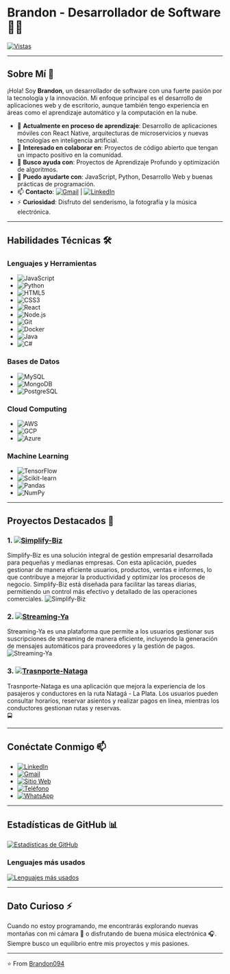 # Brandon - Desarrollador de Software 👨‍💻

[![Vistas](https://komarev.com/ghpvc/?username=Brandon094&style=flat-square&color=green&label=Visitas)](https://github.com/Brandon094)

---

## Sobre Mí 👋

¡Hola! Soy **Brandon**, un desarrollador de software con una fuerte pasión por la tecnología y la innovación. Mi enfoque principal es el desarrollo de aplicaciones web y de escritorio, aunque también tengo experiencia en áreas como el aprendizaje automático y la computación en la nube.

- 🌱 **Actualmente en proceso de aprendizaje**: Desarrollo de aplicaciones móviles con React Native, arquitecturas de microservicios y nuevas tecnologías en inteligencia artificial.
- 👯 **Interesado en colaborar en**: Proyectos de código abierto que tengan un impacto positivo en la comunidad.
- 🤔 **Busco ayuda con**: Proyectos de Aprendizaje Profundo y optimización de algoritmos.
- 💬 **Puedo ayudarte con**: JavaScript, Python, Desarrollo Web y buenas prácticas de programación.
- 📫 **Contacto**: [![Gmail](https://img.shields.io/badge/Gmail-D14836?logo=gmail&logoColor=white)](mailto:dazace94@gmail.com) | [![LinkedIn](https://img.shields.io/badge/LinkedIn-0A66C2?logo=linkedin&logoColor=white)](https://www.linkedin.com/in/brandondaza)
- ⚡ **Curiosidad**: Disfruto del senderismo, la fotografía y la música electrónica.

---

## Habilidades Técnicas 🛠️

### Lenguajes y Herramientas

- ![JavaScript](https://img.shields.io/badge/JavaScript-F7DF1E?logo=javascript&logoColor=black)
- ![Python](https://img.shields.io/badge/Python-3776AB?logo=python&logoColor=white)
- ![HTML5](https://img.shields.io/badge/HTML5-E34F26?logo=html5&logoColor=white)
- ![CSS3](https://img.shields.io/badge/CSS3-1572B6?logo=css3&logoColor=white)
- ![React](https://img.shields.io/badge/React-61DAFB?logo=react&logoColor=black)
- ![Node.js](https://img.shields.io/badge/Node.js-339933?logo=node-dot-js&logoColor=white)
- ![Git](https://img.shields.io/badge/Git-F05032?logo=git&logoColor=white)
- ![Docker](https://img.shields.io/badge/Docker-2496ED?logo=docker&logoColor=white)
- ![Java](https://img.shields.io/badge/Java-ED8B00?logo=java&logoColor=white)
- ![C#](https://img.shields.io/badge/C%23-239120?logo=c-sharp&logoColor=white)

### Bases de Datos

- ![MySQL](https://img.shields.io/badge/MySQL-4479A1?logo=mysql&logoColor=white)
- ![MongoDB](https://img.shields.io/badge/MongoDB-47A248?logo=mongodb&logoColor=white)
- ![PostgreSQL](https://img.shields.io/badge/PostgreSQL-4169E1?logo=postgresql&logoColor=white)

### Cloud Computing

- ![AWS](https://img.shields.io/badge/AWS-232F3E?logo=amazon-aws&logoColor=white)
- ![GCP](https://img.shields.io/badge/Google_Cloud-4285F4?logo=google-cloud&logoColor=white)
- ![Azure](https://img.shields.io/badge/Azure-0089D6?logo=microsoft-azure&logoColor=white)

### Machine Learning

- ![TensorFlow](https://img.shields.io/badge/TensorFlow-FF6F00?logo=tensorflow&logoColor=white)
- ![Scikit-learn](https://img.shields.io/badge/Scikit_learn-F7931E?logo=scikit-learn&logoColor=white)
- ![Pandas](https://img.shields.io/badge/Pandas-150458?logo=pandas&logoColor=white)
- ![NumPy](https://img.shields.io/badge/NumPy-013243?logo=numpy&logoColor=white)

---

## Proyectos Destacados 🚀

### 1. [![Simplify-Biz](https://img.shields.io/badge/Simplify--Biz-4CAF50?style=for-the-badge&logo=appveyor&logoColor=white)](https://github.com/Brandon094/simplify-biz)

Simplify-Biz es una solución integral de gestión empresarial desarrollada para pequeñas y medianas empresas. Con esta aplicación, puedes gestionar de manera eficiente usuarios, productos, ventas e informes, lo que contribuye a mejorar la productividad y optimizar los procesos de negocio. Simplify-Biz está diseñada para facilitar las tareas diarias, permitiendo un control más efectivo y detallado de las operaciones comerciales.
![Simplify-Biz](https://github.com/user-attachments/assets/ef8fbbbb-475c-4f40-9359-fb5f62dcc121)

### 2. [![Streaming-Ya](https://img.shields.io/badge/Streaming--Ya-FF5722?style=for-the-badge&logo=Twitch&logoColor=white)](https://github.com/Brandon094/streaming-ya)

Streaming-Ya es una plataforma que permite a los usuarios gestionar sus suscripciones de streaming de manera eficiente, incluyendo la generación de mensajes automáticos para proveedores y la gestión de pagos.  
![Streaming-Ya](https://github.com/user-attachments/assets/ee2fdf51-aef7-42c9-a742-166cfc3ce8ea)

### 3. [![Trasnporte-Nataga](https://img.shields.io/badge/Trasnporte--Nataga-03A9F4?style=for-the-badge&logo=google-maps&logoColor=white)](https://github.com/Brandon094/trasnporte-nataga)

Trasnporte-Nataga es una aplicación que mejora la experiencia de los pasajeros y conductores en la ruta Natagá - La Plata. Los usuarios pueden consultar horarios, reservar asientos y realizar pagos en línea, mientras los conductores gestionan rutas y reservas.  
🚍

---
## Conéctate Conmigo 📫

- [![LinkedIn](https://img.shields.io/badge/LinkedIn-0A66C2?logo=linkedin&logoColor=white)](https://www.linkedin.com/in/tu-perfil)
- [![Gmail](https://img.shields.io/badge/Gmail-D14836?logo=gmail&logoColor=white)](mailto:dazace94@gmail.com)
- [![Sitio Web](https://img.shields.io/badge/Sitio%20Web-4CAF50?logo=about.me&logoColor=white)](https://www.tusitioweb.com)
- [![Teléfono](https://img.shields.io/badge/Teléfono-25D366?logo=phone&logoColor=white)](tel:+573222824941)
- [![WhatsApp](https://img.shields.io/badge/WhatsApp-25D366?logo=whatsapp&logoColor=white)](https://wa.me/573222824941)

---

## Estadísticas de GitHub 📊

[![Estadísticas de GitHub](https://github-readme-stats.vercel.app/api?username=Brandon094&show_icons=true&theme=dark)](https://github.com/Brandon094)

### Lenguajes más usados

[![Lenguajes más usados](https://github-readme-stats.vercel.app/api/top-langs/?username=Brandon094&layout=compact&theme=dark)](https://github.com/Brandon094)

---

## Dato Curioso ⚡

Cuando no estoy programando, me encontrarás explorando nuevas montañas con mi cámara 📸 o disfrutando de buena música electrónica 🎧. Siempre busco un equilibrio entre mis proyectos y mis pasiones.

---

⭐️ From [Brandon094](https://github.com/Brandon094)
